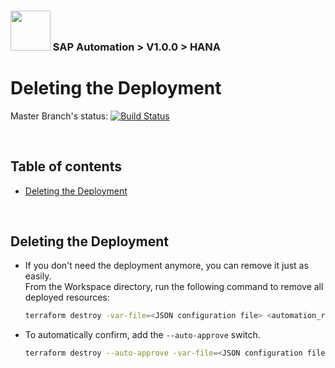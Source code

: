 ### <img src="../../documentation/assets/UnicornSAPBlack256x256.png" width="64px"> SAP Automation > V1.0.0 > HANA <!-- omit in toc -->
# Deleting the Deployment <!-- omit in toc -->

Master Branch's status: [![Build Status](https://dev.azure.com/azuresaphana/Azure-SAP-HANA/_apis/build/status/Azure.sap-hana?branchName=master&api-version=5.1-preview.1)](https://dev.azure.com/azuresaphana/Azure-SAP-HANA/_build/latest?definitionId=6&branchName=master)

<br>

## Table of contents <!-- omit in toc -->

- [Deleting the Deployment](#deleting-the-deployment)

<br>

## Deleting the Deployment

- If you don't need the deployment anymore, you can remove it just as easily.
  <br>From the Workspace directory, run the following command to remove all deployed resources:

  ```bash
  terraform destroy -var-file=<JSON configuration file> <automation_root>/sap-hana/deploy/terraform
  ```

- To automatically confirm, add the `--auto-approve` switch.

  ```bash
  terraform destroy --auto-approve -var-file=<JSON configuration file> <automation_root>/sap-hana/deploy/terraform
  ```
